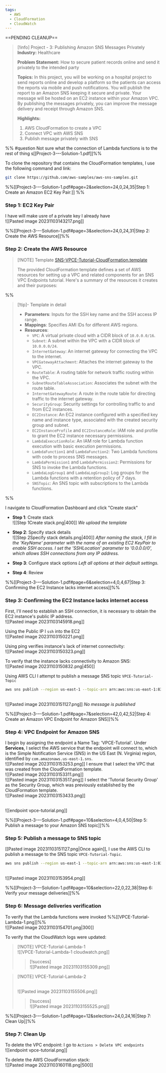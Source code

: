 ```yaml
---
tags:
  - AWS
  - CloudFormation
  - CloudWatch
---
```

==PENDING CLEANUP==
 

> [!info] Project - 3: Publishing Amazon SNS Messages Privately
> **Industry:** Healthcare 
> 
> **Problem Statement:** 
> How to secure patient records online and send it privately to the intended party 
> 
> **Topics:** 
> In this project, you will be working on a hospital project to send reports online and develop a platform so the patients can access the reports via mobile and push notifications. You will publish the report to an Amazon SNS keeping it secure and private. Your message will be hosted on an EC2 instance within your Amazon VPC. By publishing the messages privately, you can improve the message delivery and receipt through Amazon SNS. 
> 
> **Highlights:** 
> 1. AWS CloudFormation to create a VPC 
> 2. Connect VPC with AWS SNS 
> 3. Publish message privately with SNS


%% #question Not sure what the connection of Lambda functions is to the rest of thing s[[Project-3-–-Solution-1.pdf]]%%

To clone the repository that contains the CloudFormation templates, I use the following command and link:
```bash
git clone https://github.com/aws-samples/aws-sns-samples.git
```

%%[[Project-3-–-Solution-1.pdf#page=2&selection=24,0,24,35|Step 1: Create an Amazon EC2 Key Pair:]]
%%
### Step 1: EC2 Key Pair
I have will make usre of a private key I already have
<br>![[Pasted image 20231103143217.png]]


%%[[Project-3-–-Solution-1.pdf#page=3&selection=24,0,24,31|Step 2: Create the AWS Resource]]%%

### Step 2: Create the AWS Resource

> [!NOTE] Template
> [SNS-VPCE-Tutorial-CloudFormation.template](https://github.com/aws-samples/aws-sns-samples/blob/master/templates/SNS-VPCE-Tutorial-CloudFormation.template)
> 
> The provided CloudFormation template defines a set of AWS resources for setting up a VPC and related components for an SNS VPC Endpoints tutorial. Here's a summary of the resources it creates and their purposes:
> 
> 

%%
> [!tip]- Template in detail
> - **Parameters**: Inputs for the SSH key name and the SSH access IP range.
> - **Mappings**: Specifies AMI IDs for different AWS regions.
> - **Resources**:
>     - `VPC`: A virtual private cloud with a CIDR block of `10.0.0.0/16`.
>     - `Subnet`: A subnet within the VPC with a CIDR block of `10.0.0.0/24`.
>     - `InternetGateway`: An internet gateway for connecting the VPC to the internet.
>     - `VPCGatewayAttachment`: Attaches the internet gateway to the VPC.
>     - `RouteTable`: A routing table for network traffic routing within the VPC.
>     - `SubnetRouteTableAssociation`: Associates the subnet with the route table.
>     - `InternetGatewayRoute`: A route in the route table for directing traffic to the internet gateway.
>     - `SecurityGroup`: Security settings for controlling traffic to and from EC2 instances.
>     - `EC2Instance`: An EC2 instance configured with a specified key name and instance type, associated with the created security group and subnet.
>     - `EC2InstanceProfile` and `EC2InstanceRole`: IAM role and profile to grant the EC2 instance necessary permissions.
>     - `LambdaExecutionRole`: An IAM role for Lambda function execution with basic execution permissions.
>     - `LambdaFunction1` and `LambdaFunction2`: Two Lambda functions with code to process SNS messages.
>     - `LambdaPermission1` and `LambdaPermission2`: Permissions for SNS to invoke the Lambda functions.
>     - `LambdaLogGroup1` and `LambdaLogGroup2`: Log groups for the Lambda functions with a retention policy of 7 days.
>     - `SNSTopic`: An SNS topic with subscriptions to the Lambda functions.

%%

I navigate to CloudFormation Dashboard and click "Create stack"

- **Step 1**: Create stack
  <br>![[Step 1Create stack.png|400]]
  *We upload the template*

- **Step 2**: Specify stack details
  <br>![[Step 2Specify stack details.png|400]]
  *After naming the stack, I fill in the 'KeyName' parameter with the name of an existing EC2 KeyPair to enable SSH access. I set the 'SSHLocation' parameter to '0.0.0.0/0', which allows SSH connections from any IP address.*

- **Step 3**: Configure stack options
  *Left all options at their default settings.*  

- **Step 4**: Review


%%[[Project-3-–-Solution-1.pdf#page=6&selection=4,0,4,67|Step 3: Confirming the EC2 Instance lacks internet access]]%%
### Step 3: Confirming the EC2 Instance lacks internet access

First, I'll need to establish an SSH connection, it is necessary to obtain the EC2 instance's public IP address.
<br>![[Pasted image 20231103145918.png]]

Using the Public IP I `ssh` into the EC2
<br>![[Pasted image 20231103150221.png]]

Using ping verifies instance's lack of internet connectivity:
<br>![[Pasted image 20231103150323.png]]

To verify that the instance lacks connectivity to Amazon SNS:
<br>![[Pasted image 20231103150832.png|450]]

Using AWS CLI I attempt to publish a message SNS topic `VPCE-Tutorial-Topic`
```bash
aws sns publish --region us-east-1 --topic-arn arn:aws:sns:us-east-1:838427752759:VPCE-Tutorial-Topic --message "Hello"
```
<br>![[Pasted image 20231103151127.png]]
*No message is published*

%%[[Project-3-–-Solution-1.pdf#page=7&selection=42,0,42,52|Step 4: Create an Amazon VPC Endpoint for Amazon SNS]]%%
### Step 4: VPC Endpoint for Amazon SNS

I begin by assigning the endpoint a Name Tag: 'VPCE-Tutorial'. Under **Services**, I select the AWS service that the endpoint will connect to, which is the Simple Notification Service (SNS) in the US East (N. Virginia) region, identified by `com.amazonaws.us-east-1.sns`.
<br>![[Pasted image 20231103153253.png]]
I ensure that I select the VPC that was created from the CloudFormation template.
<br>![[Pasted image 20231103153311.png]]
<br>![[Pasted image 20231103153517.png]]
I select the 'Tutorial Security Group' as the Security Group, which was previously established by the CloudFormation template.
<br>![[Pasted image 20231103153433.png]]

<br>![[endpoint vpce-tutorial.png]]


%%[[Project-3-–-Solution-1.pdf#page=10&selection=4,0,4,50|Step 5: Publish a message to your Amazon SNS topic]]%%
### Step 5: Publish a message to SNS topic

[[Pasted image 20231103151127.png|Once again]], I use the AWS CLI to publish a message to the SNS topic `VPCE-Tutorial-Topic`.
```bash
aws sns publish --region us-east-1 --topic-arn arn:aws:sns:us-east-1:838427752759:VPCE-Tutorial-Topic --message "Hello"
```
<br>![[Pasted image 20231103153954.png]]


%%[[Project-3-–-Solution-1.pdf#page=10&selection=22,0,22,38|Step 6: Verify your message deliveries]]%%
### Step 6: Message deliveries verification

To verify that the Lambda functions were invoked
%%[[VPCE-Tutorial-Lambda-1.png]]%%
<br>![[Pasted image 20231103154701.png|300]]

To verify that the CloudWatch logs were updated:

> [!NOTE] VPCE-Tutorial-Lambda-1
> <br>![[VPCE-Tutorial-Lambda-1 cloudwatch.png]]
> 
> > [!success]
> > <br>![[Pasted image 20231103155309.png]]
> 

> [!NOTE] VPCE-Tutorial-Lambda-2
> 
> <br>![[Pasted image 20231103155506.png]]
> 
> 
> > [!success]
> > <br>![[Pasted image 20231103155525.png]]
> 
> 

%%[[Project-3-–-Solution-1.pdf#page=12&selection=24,0,24,16|Step 7: Clean Up]]%%

### Step 7: Clean Up

To delete the VPC endpoint: 
I go to `Actions > Delete VPC endpoints`
<br>![[endpoint vpce-tutorial.png]]


To delete the AWS CloudFormation stack:
<br>![[Pasted image 20231103160118.png|500]]

